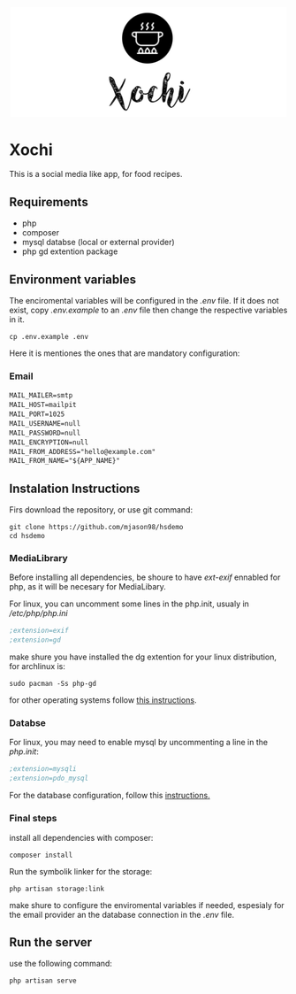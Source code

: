 <p align="center"><img src="logo.png" width="500" alt="Xochi Logo"></p>

# Xochi

This is a social media like app, for food recipes.


## Requirements

 * php
 * composer
 * mysql databse (local or external provider)
 * php gd extention package

## Environment variables

The enciromental variables will be configured in the *.env* file.
If it does not exist, copy *.env.example* to an *.env* file then change the respective variables in it.

```shell
cp .env.example .env
```

Here it is mentiones the ones that are mandatory configuration:

### Email

```txt
MAIL_MAILER=smtp
MAIL_HOST=mailpit
MAIL_PORT=1025
MAIL_USERNAME=null
MAIL_PASSWORD=null
MAIL_ENCRYPTION=null
MAIL_FROM_ADDRESS="hello@example.com"
MAIL_FROM_NAME="${APP_NAME}"
```

## Instalation Instructions

Firs download the repository, or use git command:

```shell
git clone https://github.com/mjason98/hsdemo
cd hsdemo
```

### MediaLibrary

Before installing all dependencies, be shoure to have *ext-exif* ennabled for php, as it will be necesary for MediaLibary.

For linux, you can uncomment some lines in the php.init, usualy in */etc/php/php.ini*
```ini
;extension=exif
;extension=gd
```
make shure you have installed the dg extention for your linux distribution, for archlinux is:

```shell
sudo pacman -Ss php-gd
```

for other operating systems follow [this instructions](https://serverfault.com/questions/958910/install-and-enable-exif).


### Databse

For linux, you may need to enable mysql by uncommenting a line in the *php.init*:

```ini
;extension=mysqli
;extension=pdo_mysql
```

For the database configuration, follow this [instructions.](docs/database.md)

### Final steps

install all dependencies with composer:

```shell
composer install
```

Run the symbolik linker for the storage:
```shell
php artisan storage:link
```

make shure to configure the enviromental variables if needed, espesialy for the email provider an the database connection in the *.env* file.

## Run the server

use the following command:

```shell
php artisan serve
```



